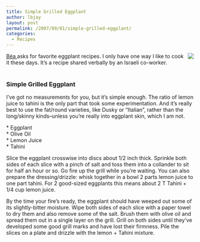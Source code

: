 ```yaml
---
title: Simple Grilled Eggplant
author: lbjay
layout: post
permalink: /2007/09/01/simple-grilled-eggplant/
categories:
  - Recipes
---
```

<abbr class="unapi-id" title=""><!-- &nbsp; --></abbr> 

<div style="float:right;margin:0 0 10px 10px">
  <img src="http://farm2.static.flickr.com/1310/1287873778_0712070580_m.jpg" />
</div>

[Béa ][1] asks for favorite eggplant recipes. I only have one way I like to cook it these days. It&#8217;s a recipe shared verbally by an Israeli co-worker.  
<br clear="all" />

<div class="recipe">
  <h3>
    Simple Grilled Eggplant
  </h3>
  
  <p>
    I&#8217;ve got no measurements for you, but it&#8217;s simple enough. The ratio of lemon juice to tahini is the only part that took some experimentation. And it&#8217;s really best to use the fat/round varieties, like Dusky or &#8220;Italian&#8221;, rather than the long/skinny kinds&#8211;unless you&#8217;re really into eggplant skin, which I am not.
  </p>
  
  <p>
    * Eggplant<br /> * Olive Oil<br /> * Lemon Juice<br /> * Tahini
  </p>
  
  <p>
    Slice the eggplant crosswise into discs about 1/2 inch thick. Sprinkle both sides of each slice with a pinch of salt and toss them into a collander to sit for half an hour or so. Go fire up the grill while you&#8217;re waiting. You can also prepare the dressing/drizzle: whisk together in a bowl 2 parts lemon juice to one part tahini. For 2 good-sized eggplants this means about 2 T Tahini + 1/4 cup lemon juice.
  </p>
  
  <p>
    By the time your fire&#8217;s ready, the eggplant should have weeped out some of its slightly-bitter moisture. Wipe both sides of each slice with a paper towel to dry them and also remove some of the salt. Brush them with olive oil and spread them out in a single layer on the grill. Grill on both sides until they&#8217;ve developed some good grill marks and have lost their firmness. Pile the slices on a plate and drizzle with the lemon + Tahini mixture.
  </p>
</div>

 [1]: http://www.latartinegourmande.com/2007/08/30/eggplant-madness-la-folie-des-aubergines/